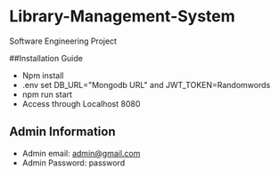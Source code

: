 # Library-Management-System
Software Engineering Project

##Installation Guide
- Npm install
- .env set DB_URL="Mongodb URL" and JWT_TOKEN=Randomwords
- npm run start
- Access through Localhost 8080


## Admin Information
- Admin email: admin@gmail.com
- Admin Password: password
